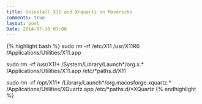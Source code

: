 ```yaml
---
title: Uninstall X11 and Xrquartz on Mavericks
comments: true
layout: post
Date: 2014-07-30 07:00
---
```

{% highlight bash %}
sudo rm -rf /etc/X11 /usr/X11R6 /Applications/Utilities/X11.app
	
sudo rm -rf /usr/X11* /System/Library/Launch*/org.x.* /Applications/Utilities/X11.app /etc/*paths.d/X11
	
sudo rm -rf /opt/X11* /Library/Launch*/org.macosforge.xquartz.* /Applications/Utilities/XQuartz.app /etc/*paths.d/*XQuartz
{% endhighlight %}
